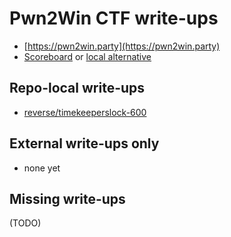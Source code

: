 # Pwn2Win CTF write-ups

* [https://pwn2win.party](https://pwn2win.party)
* [Scoreboard](https://pwn2win.party/game/scoreboard) or [local alternative](TODOLOCAL)

## Repo-local write-ups

* [reverse/timekeeperslock-600](reverse/timekeeperslock-600)

## External write-ups only

* none yet

## Missing write-ups

(TODO)
